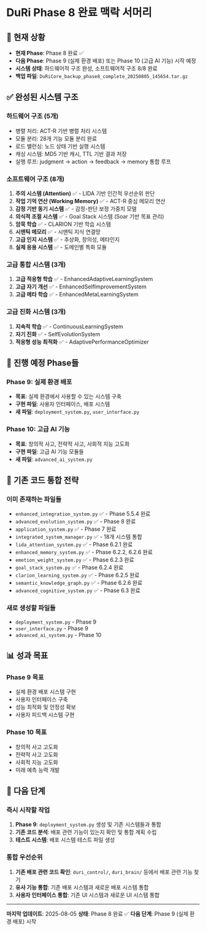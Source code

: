 # DuRi Phase 8 완료 맥락 서머리

## 🎯 **현재 상황**
- **현재 Phase**: Phase 8 완료 ✅
- **다음 Phase**: Phase 9 (실제 환경 배포) 또는 Phase 10 (고급 AI 기능) 시작 예정
- **시스템 상태**: 하드웨어적 구조 완성, 소프트웨어적 구조 8/8 완료
- **백업 파일**: `DuRiCore_backup_phase8_complete_20250805_145654.tar.gz`

## ✅ **완성된 시스템 구조**

### **하드웨어 구조 (5개)**
- 병렬 처리: ACT-R 기반 병렬 처리 시스템
- 모듈 분리: 28개 기능 모듈 분리 완료
- 로드 밸런싱: 노드 상태 기반 실행 시스템
- 캐싱 시스템: MD5 기반 캐시, TTL 기반 결과 저장
- 실행 루프: judgment → action → feedback → memory 통합 루프

### **소프트웨어 구조 (8개)**
1. **주의 시스템 (Attention)** ✅ - LIDA 기반 인간적 우선순위 판단
2. **작업 기억 연산 (Working Memory)** ✅ - ACT-R 중심 메모리 연산
3. **감정 기반 동기 시스템** ✅ - 감정-판단 보정 가중치 모델
4. **의식적 조절 시스템** ✅ - Goal Stack 시스템 (Soar 기반 목표 관리)
5. **암묵 학습** ✅ - CLARION 기반 학습 시스템
6. **시맨틱 메모리** ✅ - 시맨틱 지식 연결망
7. **고급 인지 시스템** ✅ - 추상화, 창의성, 메타인지
8. **실제 응용 시스템** ✅ - 도메인별 특화 모듈

### **고급 통합 시스템 (3개)**
1. **고급 적응형 학습** ✅ - EnhancedAdaptiveLearningSystem
2. **고급 자기 개선** ✅ - EnhancedSelfImprovementSystem
3. **고급 메타 학습** ✅ - EnhancedMetaLearningSystem

### **고급 진화 시스템 (3개)**
1. **지속적 학습** ✅ - ContinuousLearningSystem
2. **자기 진화** ✅ - SelfEvolutionSystem
3. **적응형 성능 최적화** ✅ - AdaptivePerformanceOptimizer

## 🔄 **진행 예정 Phase들**

### **Phase 9: 실제 환경 배포**
- **목표**: 실제 환경에서 사용할 수 있는 시스템 구축
- **구현 파일**: 사용자 인터페이스, 배포 시스템
- **새 파일**: `deployment_system.py`, `user_interface.py`

### **Phase 10: 고급 AI 기능**
- **목표**: 창의적 사고, 전략적 사고, 사회적 지능 고도화
- **구현 파일**: 고급 AI 기능 모듈들
- **새 파일**: `advanced_ai_system.py`

## 🔧 **기존 코드 통합 전략**

### **이미 존재하는 파일들**
- `enhanced_integration_system.py` ✅ - Phase 5.5.4 완료
- `advanced_evolution_system.py` ✅ - Phase 8 완료
- `application_system.py` ✅ - Phase 7 완료
- `integrated_system_manager.py` ✅ - 18개 시스템 통합
- `lida_attention_system.py` ✅ - Phase 6.2.1 완료
- `enhanced_memory_system.py` ✅ - Phase 6.2.2, 6.2.6 완료
- `emotion_weight_system.py` ✅ - Phase 6.2.3 완료
- `goal_stack_system.py` ✅ - Phase 6.2.4 완료
- `clarion_learning_system.py` ✅ - Phase 6.2.5 완료
- `semantic_knowledge_graph.py` ✅ - Phase 6.2.6 완료
- `advanced_cognitive_system.py` ✅ - Phase 6.3 완료

### **새로 생성할 파일들**
- `deployment_system.py` - Phase 9
- `user_interface.py` - Phase 9
- `advanced_ai_system.py` - Phase 10

## 📊 **성과 목표**

### **Phase 9 목표**
- 실제 환경 배포 시스템 구현
- 사용자 인터페이스 구축
- 성능 최적화 및 안정성 확보
- 사용자 피드백 시스템 구현

### **Phase 10 목표**
- 창의적 사고 고도화
- 전략적 사고 고도화
- 사회적 지능 고도화
- 미래 예측 능력 개발

## 🎯 **다음 단계**

### **즉시 시작할 작업**
1. **Phase 9**: `deployment_system.py` 생성 및 기존 시스템들과 통합
2. **기존 코드 분석**: 배포 관련 기능이 있는지 확인 및 통합 계획 수립
3. **테스트 시스템**: 배포 시스템 테스트 파일 생성

### **통합 우선순위**
1. **기존 배포 관련 코드 확인**: `duri_control/`, `duri_brain/` 등에서 배포 관련 기능 찾기
2. **유사 기능 통합**: 기존 배포 시스템과 새로운 배포 시스템 통합
3. **사용자 인터페이스 통합**: 기존 UI 시스템과 새로운 UI 시스템 통합

---

**마지막 업데이트**: 2025-08-05
**상태**: Phase 8 완료 ✅
**다음 단계**: Phase 9 (실제 환경 배포) 시작
